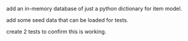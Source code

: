 add an in-memory database of just a python dictionary for item model.

add some seed data that can be loaded for tests.

create 2 tests to confirm this is working.